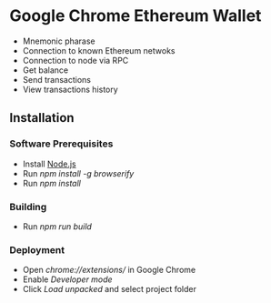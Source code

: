 # Google Chrome Ethereum Wallet
  - Mnemonic pharase
  - Connection to known Ethereum netwoks
  - Connection to node via RPC
  - Get balance
  - Send transactions
  - View transactions history

## Installation

### Software Prerequisites
  - Install [Node.js](https://nodejs.org/)
  - Run *npm install -g browserify*
  - Run *npm install*

### Building
  - Run *npm run build*

### Deployment
  - Open *chrome://extensions/* in Google Chrome
  - Enable *Developer mode*
  - Click *Load unpacked* and select project folder
